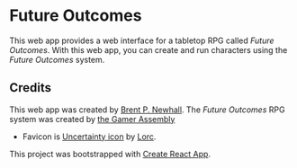 # Future Outcomes

This web app provides a web interface for a tabletop RPG called _Future
Outcomes_. With this web app, you can create and run characters using the _Future Outcomes_ system.

## Credits

This web app was created by [Brent P. Newhall](http://brentnewhall.com). The _Future Outcomes_ RPG system was created by [the Gamer Assembly](https://gamerassembly.nets)

* Favicon is
[Uncertainty icon](https://game-icons.net/1x1/lorc/uncertainty.html) by
[Lorc](http://lorcblog.blogspot.com/).

This project was bootstrapped with
[Create React App](https://github.com/facebook/create-react-app).

